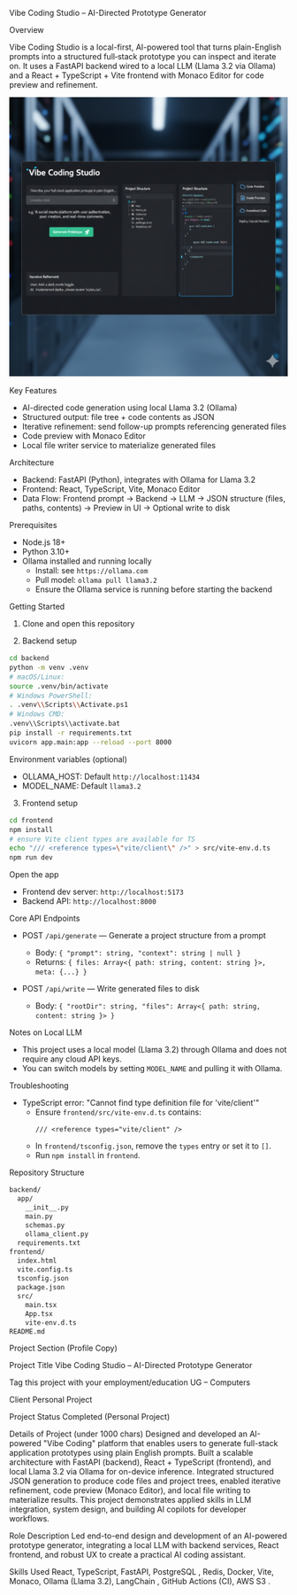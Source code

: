 Vibe Coding Studio – AI-Directed Prototype Generator

Overview

Vibe Coding Studio is a local-first, AI-powered tool that turns plain-English prompts into a structured full‑stack prototype you can inspect and iterate on. It uses a FastAPI backend wired to a local LLM (Llama 3.2 via Ollama) and a React + TypeScript + Vite frontend with Monaco Editor for code preview and refinement.

![Vibe Coding Studio Preview](frontend/c.png)

Key Features

- AI-directed code generation using local Llama 3.2 (Ollama)
- Structured output: file tree + code contents as JSON
- Iterative refinement: send follow-up prompts referencing generated files
- Code preview with Monaco Editor
- Local file writer service to materialize generated files

Architecture

- Backend: FastAPI (Python), integrates with Ollama for Llama 3.2
- Frontend: React, TypeScript, Vite, Monaco Editor
- Data Flow: Frontend prompt -> Backend -> LLM -> JSON structure (files, paths, contents) -> Preview in UI -> Optional write to disk

Prerequisites

- Node.js 18+
- Python 3.10+
- Ollama installed and running locally
  - Install: see `https://ollama.com`
  - Pull model: `ollama pull llama3.2`
  - Ensure the Ollama service is running before starting the backend

Getting Started

1) Clone and open this repository

2) Backend setup

```bash
cd backend
python -m venv .venv
# macOS/Linux:
source .venv/bin/activate
# Windows PowerShell:
. .venv\\Scripts\\Activate.ps1
# Windows CMD:
.venv\\Scripts\\activate.bat
pip install -r requirements.txt
uvicorn app.main:app --reload --port 8000
```

Environment variables (optional)

- OLLAMA_HOST: Default `http://localhost:11434`
- MODEL_NAME: Default `llama3.2`

3) Frontend setup

```bash
cd frontend
npm install
# ensure Vite client types are available for TS
echo "/// <reference types=\"vite/client\" />" > src/vite-env.d.ts
npm run dev
```

Open the app

- Frontend dev server: `http://localhost:5173`
- Backend API: `http://localhost:8000`

Core API Endpoints

- POST `/api/generate` — Generate a project structure from a prompt
  - Body: `{ "prompt": string, "context": string | null }`
  - Returns: `{ files: Array<{ path: string, content: string }>, meta: {...} }`

- POST `/api/write` — Write generated files to disk
  - Body: `{ "rootDir": string, "files": Array<{ path: string, content: string }> }`

Notes on Local LLM

- This project uses a local model (Llama 3.2) through Ollama and does not require any cloud API keys.
- You can switch models by setting `MODEL_NAME` and pulling it with Ollama.

Troubleshooting

- TypeScript error: "Cannot find type definition file for 'vite/client'"
  - Ensure `frontend/src/vite-env.d.ts` contains:
    ```
    /// <reference types="vite/client" />
    ```
  - In `frontend/tsconfig.json`, remove the `types` entry or set it to `[]`.
  - Run `npm install` in `frontend`.

Repository Structure

```
backend/
  app/
    __init__.py
    main.py
    schemas.py
    ollama_client.py
  requirements.txt
frontend/
  index.html
  vite.config.ts
  tsconfig.json
  package.json
  src/
    main.tsx
    App.tsx
    vite-env.d.ts
README.md
```

Project Section (Profile Copy)

Project Title
Vibe Coding Studio – AI-Directed Prototype Generator

Tag this project with your employment/education
UG – Computers

Client
Personal Project

Project Status
Completed (Personal Project)


Details of Project (under 1000 chars)
Designed and developed an AI-powered "Vibe Coding" platform that enables users to generate full-stack application prototypes using plain English prompts. Built a scalable architecture with FastAPI (backend), React + TypeScript (frontend), and local Llama 3.2 via Ollama for on-device inference. Integrated structured JSON generation to produce code files and project trees, enabled iterative refinement, code preview (Monaco Editor), and local file writing to materialize results. This project demonstrates applied skills in LLM integration, system design, and building AI copilots for developer workflows.



Role Description 
Led end-to-end design and development of an AI-powered prototype generator, integrating a local LLM with backend services, React frontend, and robust UX to create a practical AI coding assistant.

Skills Used 
React, TypeScript, FastAPI, PostgreSQL , Redis, Docker, Vite, Monaco, Ollama (Llama 3.2), LangChain , GitHub Actions (CI), AWS S3 .





